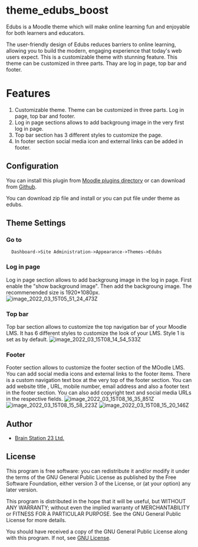 # theme_edubs_boost
Edubs is a Moodle theme which will make online learning fun and enjoyable for both learners and educators.

The user-friendly design of Edubs reduces barriers to online learning, allowing you to build the modern, engaging experience that today's web users expect. This is a customizable theme with stunning feature. This theme can be customized in three parts. Thay are log in page, top bar and footer.

# Features
1. Customizable theme. Theme can be customized in three parts. Log in page, top bar and footer.
2. Log in page sections allows to add backgroung image in the very first log in page.
3. Top bar section has 3 different styles to customize the page.
4. In footer section social media icon and external links can be added in footer.

## Configuration

You can install this plugin from [Moodle plugins directory](https://moodle.org/plugins) or can download from [Github](https://github.com/eLearning-BS23/theme_edubs_boost).

You can download zip file and install or you can put file under theme as edubs.

## Theme Settings
### Go to 
```
  Dashboard->Site Administration->Appearance->Themes->Edubs
```
### Log in page
Log in page section allows to add backgroung image in the log in page. First enable the "show background image". Then add the backgroung image. The recommenended size is 1920*1080px.
![image_2022_03_15T05_51_24_473Z](https://user-images.githubusercontent.com/97436713/158323213-a45ae023-e4de-4527-95b6-dd74efbf62a3.png)

### Top bar
Top bar section allows to customize the top navigation bar of your Moodle LMS. It has 6 different styles to customize the look of your LMS. Style 1 is set as by default.
![image_2022_03_15T08_14_54_533Z](https://user-images.githubusercontent.com/97436713/158335293-862cdea7-e359-46be-82ea-0caebaf12094.png)

### Footer
Footer section allows to customize the footer section of the MOodle LMS. You can add social media icons and external links to the footer items. 
There is a custom navigation text box at the very top of the footer section. You can add website title , URL, mobile number, email address and also a footer text in the footer section. You can also add copyright text and social media URLs in the respective fields.
![image_2022_03_15T08_16_35_851Z](https://user-images.githubusercontent.com/97436713/158335341-76d8fa4c-b3f3-4974-91e5-a61711aa03d0.png)
![image_2022_03_15T08_15_58_223Z](https://user-images.githubusercontent.com/97436713/158335384-1f4cac9b-548c-4444-ab08-344a95f30132.png)
![image_2022_03_15T08_15_20_146Z](https://user-images.githubusercontent.com/97436713/158335440-ca3afb15-9d58-4ac9-b1e7-b44d32fd081e.png)

## Author
- [Brain Station 23 Ltd.](https://brainstation-23.com)

## License
This program is free software: you can redistribute it and/or modify it under the terms of the GNU General Public License as published by the Free Software Foundation, either version 3 of the License, or (at your option) any later version.

This program is distributed in the hope that it will be useful, but WITHOUT ANY WARRANTY; without even the implied warranty of MERCHANTABILITY or FITNESS FOR A PARTICULAR PURPOSE. See the GNU General Public License for more details.

You should have received a copy of the GNU General Public License along with this program. If not, see [GNU License](http://www.gnu.org/licenses/).



